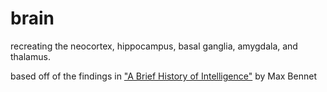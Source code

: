 # brain

recreating the neocortex, hippocampus, basal ganglia, amygdala, and thalamus.

based off of the findings in ["A Brief History of Intelligence"](https://www.amazon.com/Brief-History-Intelligence-Humans-Breakthroughs/dp/0063286343) by Max Bennet